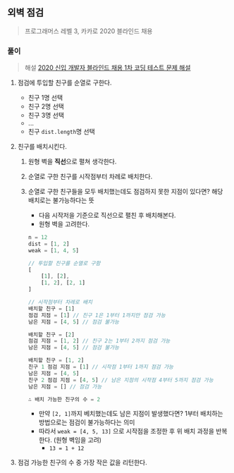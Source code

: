 ## 외벽 점검

> 프로그래머스 레벨 3, 카카로 2020 블라인드 채용

### 풀이

> 해설 [2020 신입 개발자 블라인드 채용 1차 코딩 테스트 문제 해설](https://tech.kakao.com/2019/10/02/kakao-blind-recruitment-2020-round1/)

1. 점검에 투입할 친구를 순열로 구한다.

   - 친구 1명 선택
   - 친구 2명 선택
   - 친구 3명 선택
   - ...
   - 친구 `dist.length`명 선택

2. 친구를 배치시킨다.

   1. 원형 벽을 **직선**으로 펼쳐 생각한다.
   2. 순열로 구한 친구를 시작점부터 차례로 배치한다.
   3. 순열로 구한 친구들을 모두 배치했는데도 점검하지 못한 지점이 있다면? 해당 배치로는 불가능하다는 뜻

      - 다음 시작저을 기준으로 직선으로 펼친 후 배치해본다.
      - 원형 벽을 고려한다.

      ```js
      n = 12
      dist = [1, 2]
      weak = [1, 4, 5]

      // 투입할 친구를 순열로 구함
      [
          [1], [2],
          [1, 2], [2, 1]
      ]

      // 시작점부터 차례로 배치
      배치할 친구 = [1]
      점검 지점 = [1] // 친구 1은 1부터 1까지만 점검 가능
      남은 지점 = [4, 5] // 점검 불가능

      배치할 친구 = [2]
      점검 지점 = [1, 2] // 친구 2는 1부터 2까지 점검 가능
      남은 지점 = [4, 5] // 점검 불가능

      배치할 친구 = [1, 2]
      친구 1 점검 지점 = [1] // 시작점 1부터 1까지 점검 가능
      남은 지점 = [4, 5]
      친구 2 점검 지점 = [4, 5] // 남은 지점의 시작점 4부터 5까지 점검 가능
      남은 지점 = [] // 점검 가능

      ∴ 배치 가능한 친구의 수 = 2
      ```

      - 만약 `[2, 1]`까지 베치했는데도 남은 지점이 발생했다면? 1부터 배치하는 방법으로는 점검이 불가능하다는 의미
      - 따라서 `weak = [4, 5, 13]` 으로 시작점을 조정한 후 위 배치 과정을 반복한다. (원형 벽임을 고려)
        - `13 = 1 + 12`

3. 점검 가능한 친구의 수 중 가장 작은 값을 리턴한다.
